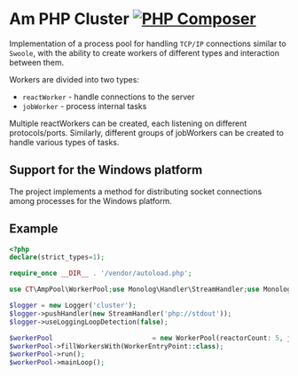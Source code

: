 # Am PHP Cluster [![PHP Composer](https://github.com/EdmondDantes/ampCluster/actions/workflows/php-debug.yml/badge.svg)](https://github.com/EdmondDantes/ampCluster/actions/workflows/php-debug.yml)

Implementation of a process pool for handling `TCP/IP` connections similar to `Swoole`, 
with the ability to create workers of different types and interaction between them.

Workers are divided into two types:

* `reactWorker` - handle connections to the server
* `jobWorker` - process internal tasks

Multiple reactWorkers can be created, each listening on different protocols/ports. 
Similarly, different groups of jobWorkers can be created to handle various types of tasks.

## Support for the Windows platform
The project implements a method for distributing socket connections among processes for the Windows platform.

## Example

```php
<?php
declare(strict_types=1);

require_once __DIR__ . '/vendor/autoload.php';

use CT\AmpPool\WorkerPool;use Monolog\Handler\StreamHandler;use Monolog\Logger;

$logger = new Logger('cluster');
$logger->pushHandler(new StreamHandler('php://stdout'));
$logger->useLoggingLoopDetection(false);

$workerPool                         = new WorkerPool(reactorCount: 5, jobCount: 5, logger: $logger);
$workerPool->fillWorkersWith(WorkerEntryPoint::class);
$workerPool->run();
$workerPool->mainLoop();
```
